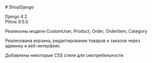 ﻿<p># ShopDjango</p>
<p>Django 4.2<br>
Pillow 9.5.0</p>
<p>Реализоны модели CustomUser, Product, Order, OrderItem, Category</p>
<p>Реализована корзина, редактирование товаров и заказов через админку и веб-интерфейс</p>
<p>Добавлены некоторые CSS стили для смотрибельности</p>
